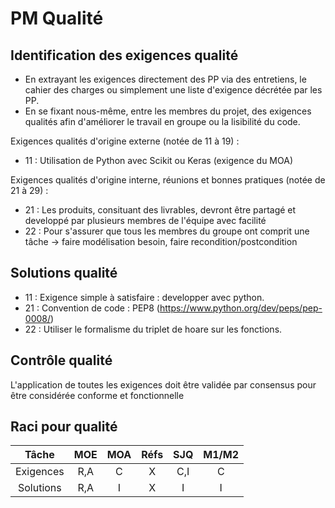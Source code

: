 # PM Qualité


## Identification des exigences qualité

- En extrayant les exigences directement des PP via des entretiens, le cahier des charges
ou simplement une liste d'exigence décrétée par les PP.
- En se fixant nous-même, entre les membres du projet, des exigences qualités afin d'améliorer le travail en groupe 
ou la lisibilité du code.

Exigences qualités d'origine externe (notée de 11 à 19) : 
- 11 : Utilisation de Python avec Scikit ou Keras (exigence du MOA)

Exigences qualités d'origine interne, réunions et bonnes pratiques (notée de 21 à 29) :  
* 21 : Les produits, consituant des livrables, devront être partagé et developpé par plusieurs membres de l'équipe avec facilité  
* 22 : Pour s'assurer que tous les membres du groupe ont comprit une tâche -> faire modélisation besoin, faire recondition/postcondition


## Solutions qualité

- 11 : Exigence simple à satisfaire : developper avec python.
- 21 : Convention de code : PEP8 (https://www.python.org/dev/peps/pep-0008/)
- 22 : Utiliser le formalisme du triplet de hoare sur les fonctions.


## Contrôle qualité

L'application de toutes les exigences doit être validée par consensus pour être considérée conforme et fonctionnelle


## Raci pour qualité

| Tâche		| MOE   | MOA   | Réfs  | SJQ   | M1/M2 |
| :-----------: | :---: | :---: | :---: | :---: | :---: |
| Exigences	| R,A	| C	| X	| C,I	| C	|
| Solutions	| R,A	| I	| X	| I	| I	|
